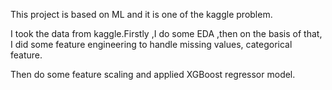 
This project is based on ML and it is one of the kaggle problem.

I took the data from kaggle.Firstly ,I do some EDA ,then on the basis of that, I did some feature engineering to handle missing values, categorical feature. 

Then do some feature scaling and applied XGBoost regressor model. 
